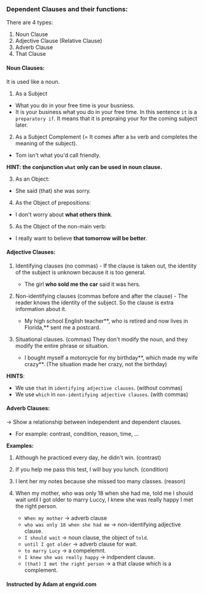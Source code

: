 ### Dependent Clauses and their functions:

There are 4 types:
1. Noun Clause
2. Adjective Clause (Relative Clause)
3. Adverb Clause
4. That Clause

#### Noun Clauses:

It is used like a noun.

1. As a Subject
- What you do in your free time is your busniess.
- It is your business what you do in your free time. 
In this sentence `it` is a `preparatory if`. It means that it is prepraing your for the coming subject later.

2. As a Subject Complement (= It comes after a `be` verb and completes the meaning of the subject).
- Tom isn't what you'd call friendly.

**HINT: the conjunction `what` only can be used in noun clause.**

3. As an Object:
- She said (that) she was sorry.

4. As the Object of prepositions:
- I don't worry about **what others think**.

5. As the Object of the non-main verb:
- I really want to believe **that tomorrow will be better**.

#### Adjective Clauses:

1. Identifying clauses (no commas) - If the clause is taken out, the identity of the subject is unknown because it is too general.
	- The girl **who sold me the car** said it was hers.

2. Non-identifying clauses (commas before and after the clause) - The reader knows the identity of the subject. So the clause is extra information about it.
	- My high school English teacher**, who is retired and now lives in Florida,** sent me a postcard.

3. Situational clauses. (commas) They don't modify the noun, and they modify the entire phrase or situation.
	- I bought myself a motorcycle for my birthday**, which made my wife crazy**. (The situation made her crazy, not the birthday)

**HINTS**: 
- We use `that` in `identifying adjective clauses`. (without commas)
- We use `which` in `non-identifying adjective clauses`. (with commas)

#### Adverb Clauses:

-> Show a relationship between independent and dependent clauses.
- For example: contrast, condition, reason, time, ...

**Examples:**

1. Although he practiced every day, he didn't win. (contrast)

2. If you help me pass this test, I will buy you lunch. (condition)

3. I lent her my notes because she missed too many classes. (reason)

4. When my mother, who was only 18 when she had me, told me I should wait until I got older to marry Luccy, I knew she was really happy I met the right person.

	- `When my mother` -> adverb clause
	- `who was only 18 when she had me` -> non-identifying adjective clause.
	- `I should wait` -> noun clause, the object of `told`.
	- `until I got older` -> adverb clause for wait.
	- `to marry Lucy` -> a compelemnt.
	- `I knew she was really happy` -> indpendent clause.
	- `(that) I met the right person` -> a that clause which is a complement.

#### Instructed by Adam at engvid.com
